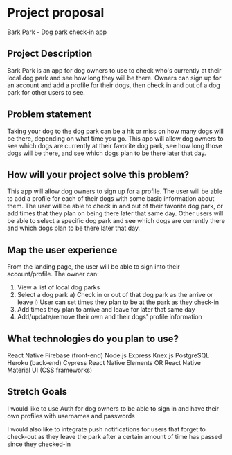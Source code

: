# Project proposal
Bark Park  - Dog park check-in app

## Project Description
Bark Park is an app for dog owners to use to check who's currently at their local dog park and see how long they will be there. Owners can sign up for an account and add a profile for their dogs, then check in and out of a dog park for other users to see.

## Problem statement
Taking your dog to the dog park can be a hit or miss on how many dogs will be there, depending on what time you go. This app will allow dog owners to see which dogs are currently at their favorite dog park, see how long those dogs will be there, and see which dogs plan to be there later that day. 

## How will your project solve this problem?
This app will allow dog owners to sign up for a profile. The user will be able to add a profile for each of their dogs with some basic information about them. The user will be able to check in and out of their favorite dog park, or add times that they plan on being there later that same day. Other users will be able to select a specific dog park and see which dogs are currently there and which dogs plan to be there later that day.

## Map the user experience
From the landing page, the user will be able to sign into their account/profile. The owner can:
  1) View a list of local dog parks
  2) Select a dog park
    a) Check in or out of that dog park as the arrive or leave
      i) User can set times they plan to be at the park as they check-in
  3) Add times they plan to arrive and leave for later that same day
  4) Add/update/remove their own and their dogs' profile information

## What technologies do you plan to use?
React Native
Firebase (front-end)
Node.js
Express
Knex.js
PostgreSQL
Heroku (back-end)
Cypress
React Native Elements OR React Native Material UI (CSS frameworks)


## Stretch Goals
I would like to use Auth for dog owners to be able to sign in and have their own profiles with usernames and passwords

I would also like to integrate push notifications for users that forget to check-out as they leave the park after a certain amount of time has passed since they checked-in